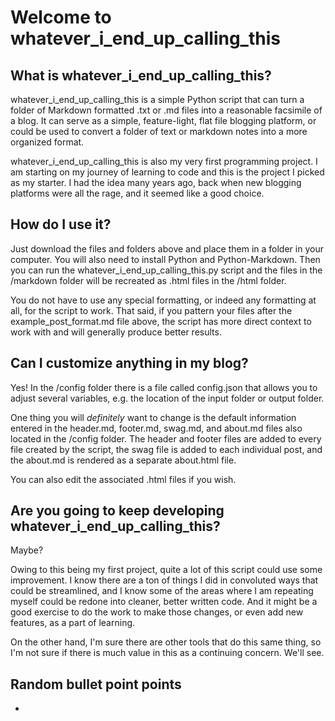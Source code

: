 # Welcome to whatever_i_end_up_calling_this

## What is whatever_i_end_up_calling_this?

whatever_i_end_up_calling_this is a simple Python script that can turn a folder of Markdown formatted .txt or .md files into a reasonable facsimile of a blog. It can serve as a simple, feature-light, flat file blogging platform, or could be used to convert a folder of text or markdown notes into a more organized format.

whatever_i_end_up_calling_this is also my very first programming project. I am starting on my journey of learning to code and this is the project I picked as my starter. I had the idea many years ago, back when new blogging platforms were all the rage, and it seemed like a good choice.

## How do I use it?

Just download the files and folders above and place them in a folder in your computer. You will also need to install Python and Python-Markdown. Then you can run the whatever_i_end_up_calling_this.py script and the files in the /markdown folder will be recreated as .html files in the /html folder.

You do not have to use any special formatting, or indeed any formatting at all, for the script to work. That said, if you pattern your files after the example_post_format.md file above, the script has more direct context to work with and will generally produce better results.

## Can I customize anything in my blog?

Yes! In the /config folder there is a file called config.json that allows you to adjust several variables, e.g. the location of the input folder or output folder.

One thing you will _definitely_ want to change is the default information entered in the header.md, footer.md, swag.md, and about.md files also located in the /config folder. The header and footer files are added to every file created by the script, the swag file is added to each individual post, and the about.md is rendered as a separate about.html file.

You can also edit the associated .html files if you wish.

## Are you going to keep developing whatever_i_end_up_calling_this?

Maybe?

Owing to this being my first project, quite a lot of this script could use some improvement. I know there are a ton of things I did in convoluted ways that could be streamlined, and I know some of the areas where I am repeating myself could be redone into cleaner, better written code. And it might be a good exercise to do the work to make those changes, or even add new features, as a part of learning.

On the other hand, I'm sure there are other tools that do this same thing, so I'm not sure if there is much value in this as a continuing concern. We'll see.

## Random bullet point points

*
